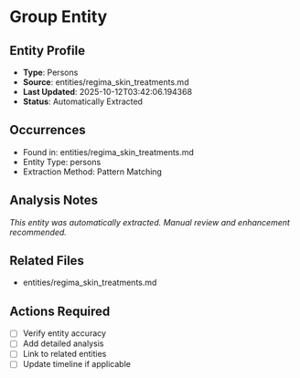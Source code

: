 # Group Entity

## Entity Profile
- **Type**: Persons
- **Source**: entities/regima_skin_treatments.md
- **Last Updated**: 2025-10-12T03:42:06.194368
- **Status**: Automatically Extracted

## Occurrences
- Found in: entities/regima_skin_treatments.md
- Entity Type: persons
- Extraction Method: Pattern Matching

## Analysis Notes
*This entity was automatically extracted. Manual review and enhancement recommended.*

## Related Files
- entities/regima_skin_treatments.md

## Actions Required
- [ ] Verify entity accuracy
- [ ] Add detailed analysis
- [ ] Link to related entities
- [ ] Update timeline if applicable
